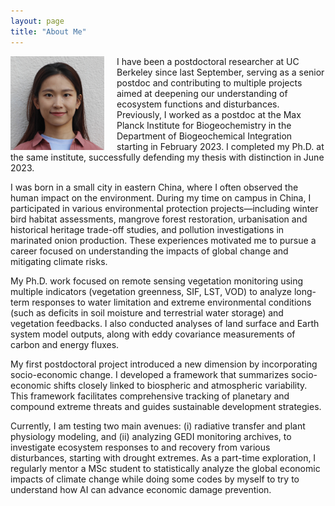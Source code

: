 ```yaml
---
layout: page
title: "About Me"
---
```

<img src="figure/picture.png" alt="Your Photo" style="float: left; margin-right: 20px; width:150px;"/>

I have been a postdoctoral researcher at UC Berkeley since last September, serving as a senior postdoc and contributing to multiple projects aimed at deepening our understanding of ecosystem functions and disturbances. Previously, I worked as a postdoc at the Max Planck Institute for Biogeochemistry in the Department of Biogeochemical Integration starting in February 2023. I completed my Ph.D. at the same institute, successfully defending my thesis with distinction in June 2023.

I was born in a small city in eastern China, where I often observed the human impact on the environment. During my time on campus in China, I participated in various environmental protection projects—including winter bird habitat assessments, mangrove forest restoration, urbanisation and historical heritage trade-off studies, and pollution investigations in marinated onion production. These experiences motivated me to pursue a career focused on understanding the impacts of global change and mitigating climate risks.

My Ph.D. work focused on remote sensing vegetation monitoring using multiple indicators (vegetation greenness, SIF, LST, VOD) to analyze long-term responses to water limitation and extreme environmental conditions (such as deficits in soil moisture and terrestrial water storage) and vegetation feedbacks. I also conducted analyses of land surface and Earth system model outputs, along with eddy covariance measurements of carbon and energy fluxes.

My first postdoctoral project introduced a new dimension by incorporating socio-economic change. I developed a framework that summarizes socio-economic shifts closely linked to biospheric and atmospheric variability. This framework facilitates comprehensive tracking of planetary and compound extreme threats and guides sustainable development strategies.

Currently, I am testing two main avenues: (i) radiative transfer and plant physiology modeling, and (ii) analyzing GEDI monitoring archives, to investigate ecosystem responses to and recovery from various disturbances, starting with drought extremes. As a part-time exploration, I regularly mentor a MSc student to statistically analyze the global economic impacts of climate change while doing some codes by myself to try to understand how AI can advance economic damage prevention.
